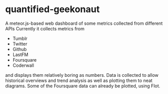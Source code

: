 quantified-geekonaut
====================

A meteor.js-based web dashboard of some metrics collected from different APIs
Currently it collects metrics from

* Tumblr
* Twitter
* Github
* LastFM
* Foursquare
* Coderwall

and displays them relatively boring as numbers.
Data is collected to allow historical overviews and trend analysis as well as plotting them to neat diagrams.
Some of the Foursquare data can already be plotted, using Flot.
